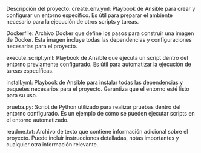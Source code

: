Descripción del proyecto:
create_env.yml:
Playbook de Ansible para crear y configurar un entorno específico. Es útil para preparar el ambiente necesario para la ejecución de otros scripts y tareas.

Dockerfile:
Archivo Docker que define los pasos para construir una imagen de Docker. Esta imagen incluye todas las dependencias y configuraciones necesarias para el proyecto.

execute_script.yml:
Playbook de Ansible que ejecuta un script dentro del entorno previamente configurado. Es útil para automatizar la ejecución de tareas específicas.

install.yml:
Playbook de Ansible para instalar todas las dependencias y paquetes necesarios para el proyecto. Garantiza que el entorno esté listo para su uso.

prueba.py:
Script de Python utilizado para realizar pruebas dentro del entorno configurado. Es un ejemplo de cómo se pueden ejecutar scripts en el entorno automatizado.

readme.txt:
Archivo de texto que contiene información adicional sobre el proyecto. Puede incluir instrucciones detalladas, notas importantes y cualquier otra información relevante.
